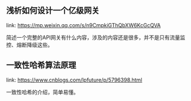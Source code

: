 ## 浅析如何设计一个亿级网关

link: https://mp.weixin.qq.com/s/n9CmpkiGThQbXW6KcGcQVA

简述一个完整的API网关有什么内容，涉及的内容还是很多，并不是只有流量监控、熔断降级这些。



## 一致性哈希算法原理

link: https://www.cnblogs.com/lpfuture/p/5796398.html

一致性哈希的介绍，简单易懂。